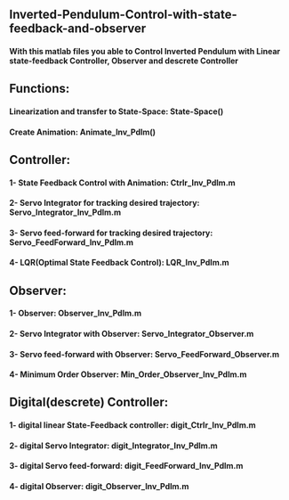 ## Inverted-Pendulum-Control-with-state-feedback-and-observer
#### With this matlab files you able to Control Inverted Pendulum with Linear state-feedback Controller, Observer and descrete Controller

## Functions:
#### Linearization and transfer to State-Space: State-Space()
#### Create Animation: Animate_Inv_Pdlm()


## Controller:
#### 1- State Feedback Control with Animation:              Ctrlr_Inv_Pdlm.m
#### 2- Servo Integrator for tracking desired trajectory:   Servo_Integrator_Inv_Pdlm.m
#### 3- Servo feed-forward for tracking desired trajectory: Servo_FeedForward_Inv_Pdlm.m
#### 4- LQR(Optimal State Feedback Control):                LQR_Inv_Pdlm.m

## Observer:
#### 1- Observer:                                 Observer_Inv_Pdlm.m
#### 2- Servo Integrator with Observer:           Servo_Integrator_Observer.m
#### 3- Servo feed-forward with Observer:         Servo_FeedForward_Observer.m
#### 4- Minimum Order Observer:                   Min_Order_Observer_Inv_Pdlm.m

## Digital(descrete) Controller:
#### 1- digital linear State-Feedback controller: digit_Ctrlr_Inv_Pdlm.m
#### 2- digital Servo Integrator:                 digit_Integrator_Inv_Pdlm.m
#### 3- digital Servo feed-forward:               digit_FeedForward_Inv_Pdlm.m
#### 4- digital Observer:                         digit_Observer_Inv_Pdlm.m
